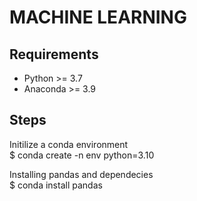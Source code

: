 # MACHINE LEARNING

## Requirements
- Python >= 3.7
- Anaconda >= 3.9

## Steps

Initilize a conda environment <br/>
$ conda create -n env python=3.10

Installing pandas and dependecies <br/>
$ conda install pandas

